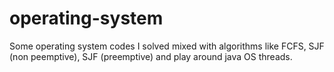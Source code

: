 # operating-system
 Some operating system codes I solved mixed with algorithms like FCFS, SJF (non  peemptive), SJF (preemptive) and play around java OS threads.
